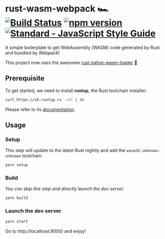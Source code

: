 # rust-wasm-webpack 🏎️ [![Build Status](https://travis-ci.org/yamafaktory/rust-wasm-webpack.svg?branch=master)](https://travis-ci.org/yamafaktory/rust-wasm-webpack) [![npm version](https://img.shields.io/npm/v/rust-wasm-webpack.svg?style=flat)](https://www.npmjs.com/package/rust-wasm-webpack) [![Standard - JavaScript Style Guide](https://img.shields.io/badge/code%20style-standard-brightgreen.svg)](http://standardjs.com/)

A simple boilerplate to get WebAssembly (WASM) code generated by Rust and bundled by Webpack!

This project now uses the awesome [rust-native-wasm-loader](https://github.com/dflemstr/rust-native-wasm-loader) 🚀.

## Prerequisite

To get started, we need to install **rustup**, the Rust toolchain installer:

```sh
curl https://sh.rustup.rs -sSf | sh
```

Please refer to its [documentation](https://github.com/rust-lang-nursery/rustup.rs).

## Usage

### Setup

This step will update to the latest Rust nightly and add the `wasm32-unknown-unknown` toolchain.

```sh
yarn setup
```

### Build

*You can skip this step and directly launch the dev server.*

```sh
yarn build
```

### Launch the dev server

```sh
yarn start
```

Go to http://localhost:9000/ and enjoy!
